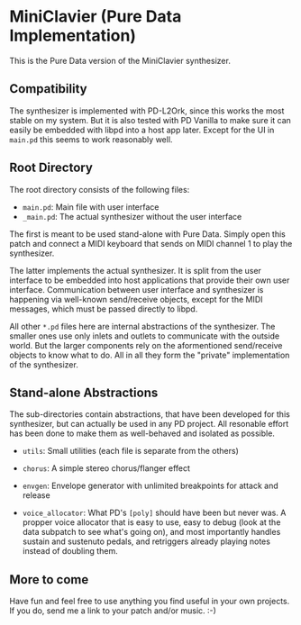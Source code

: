 MiniClavier (Pure Data Implementation)
======================================

This is the Pure Data version of the MiniClavier synthesizer.

Compatibility
-------------

The synthesizer is implemented with PD-L2Ork, since this works the
most stable on my system. But it is also tested with PD Vanilla to
make sure it can easily be embedded with libpd into a host app later.
Except for the UI in `main.pd` this seems to work reasonably well.

Root Directory
--------------

The root directory consists of the following files:

 * `main.pd`: Main file with user interface
 * `_main.pd`: The actual synthesizer without the user interface

The first is meant to be used stand-alone with Pure Data. Simply open this
patch and connect a MIDI keyboard that sends on MIDI channel 1 to play the
synthesizer.

The latter implements the actual synthesizer. It is split from the user
interface to be embedded into host applications that provide their own
user interface. Communication between user interface and synthesizer is
happening via well-known send/receive objects, except for the MIDI messages,
which must be passed directly to libpd.

All other `*.pd` files here are internal abstractions of the synthesizer.
The smaller ones use only inlets and outlets to communicate with the outside
world. But the larger components rely on the aformentioned send/receive objects
to know what to do. All in all they form the "private" implementation of the
synthesizer.

Stand-alone Abstractions
------------------------

The sub-directories contain abstractions, that have been developed for this
synthesizer, but can actually be used in any PD project. All resonable effort
has been done to make them as well-behaved and isolated as possible.

 * `utils`: Small utilities (each file is separate from the others)

 * `chorus`: A simple stereo chorus/flanger effect
 
 * `envgen`: Envelope generator with unlimited breakpoints for attack and release

 * `voice_allocator`: What PD's `[poly]` should have been but never was. A propper
   voice allocator that is easy to use, easy to debug (look at the data subpatch
   to see what's going on), and most importantly handles sustain and sustenuto pedals,
   and retriggers already playing notes instead of doubling them.

More to come
------------

Have fun and feel free to use anything you find useful in your own projects. If you do,
send me a link to your patch and/or music. :-)

